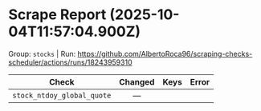 # Scrape Report (2025-10-04T11:57:04.900Z)

Group: `stocks`  |  Run: https://github.com/AlbertoRoca96/scraping-checks-scheduler/actions/runs/18243959310

| Check | Changed | Keys | Error |
|---|:---:|:--|:--|
| `stock_ntdoy_global_quote` | — |  |  |
